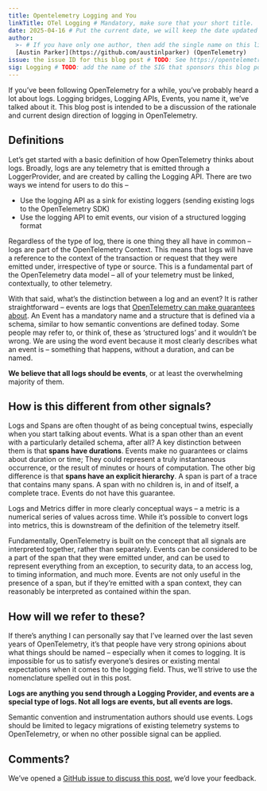 ```yaml
---
title: Opentelemetry Logging and You
linkTitle: OTel Logging # Mandatory, make sure that your short title.
date: 2025-04-16 # Put the current date, we will keep the date updated until your PR is merged
author:
  >- # If you have only one author, then add the single name on this line in quotes.
  [Austin Parker](https://github.com/austinlparker) (OpenTelemetry)
issue: the issue ID for this blog post # TODO: See https://opentelemetry.io/docs/contributing/blog/ for details
sig: Logging # TODO: add the name of the SIG that sponsors this blog post
---
```


If you’ve been following OpenTelemetry for a while, you’ve probably heard a lot
about logs. Logging bridges, Logging APIs, Events, you name it, we’ve talked
about it. This blog post is intended to be a discussion of the rationale and
current design direction of logging in OpenTelemetry.

## Definitions

Let’s get started with a basic definition of how OpenTelemetry thinks about
logs. Broadly, logs are any telemetry that is emitted through a LoggerProvider,
and are created by calling the Logging API. There are two ways we intend for
users to do this –

- Use the logging API as a sink for existing loggers (sending existing logs to
  the OpenTelemetry SDK)
- Use the logging API to emit events, our vision of a structured logging format

Regardless of the type of log, there is one thing they all have in common – logs
are part of the OpenTelemetry Context. This means that logs will have a
reference to the context of the transaction or request that they were emitted
under, irrespective of type or source. This is a fundamental part of the
OpenTelemetry data model – all of your telemetry must be linked, contextually,
to other telemetry.

With that said, what’s the distinction between a log and an event? It is rather
straightforward – events are logs that
[OpenTelemetry can make guarantees about](https://github.com/open-telemetry/opentelemetry-specification/blob/main/specification/logs/data-model.md#events).
An Event has a mandatory name and a structure that is defined via a schema,
similar to how semantic conventions are defined today. Some people may refer to,
or think of, these as ‘structured logs’ and it wouldn’t be wrong. We are using
the word event because it most clearly describes what an event is – something
that happens, without a duration, and can be named.

**We believe that all logs should be events**, or at least the overwhelming
majority of them.

## How is this different from other signals?

Logs and Spans are often thought of as being conceptual twins, especially when
you start talking about events. What is a span other than an event with a
particularly detailed schema, after all? A key distinction between them is that
**spans have durations**. Events make no guarantees or claims about duration or
time; They could represent a truly instantaneous occurrence, or the result of
minutes or hours of computation. The other big difference is that **spans have
an explicit hierarchy**. A span is part of a trace that contains many spans. A
span with no children is, in and of itself, a complete trace. Events do not have
this guarantee.

Logs and Metrics differ in more clearly conceptual ways – a metric is a
numerical series of values across time. While it’s possible to convert logs into
metrics, this is downstream of the definition of the telemetry itself.

Fundamentally, OpenTelemetry is built on the concept that all signals are
interpreted together, rather than separately. Events can be considered to be a
part of the span that they were emitted under, and can be used to represent
everything from an exception, to security data, to an access log, to timing
information, and much more. Events are not only useful in the presence of a
span, but if they’re emitted with a span context, they can reasonably be
interpreted as contained within the span.

## How will we refer to these?

If there’s anything I can personally say that I’ve learned over the last seven
years of OpenTelemetry, it’s that people have very strong opinions about what
things should be named – especially when it comes to logging. It is impossible
for us to satisfy everyone’s desires or existing mental expectations when it
comes to the logging field. Thus, we’ll strive to use the nomenclature spelled
out in this post.

**Logs are anything you send through a Logging Provider, and events are a
special type of logs. Not all logs are events, but all events are logs.**

Semantic convention and instrumentation authors should use events. Logs should
be limited to legacy migrations of existing telemetry systems to OpenTelemetry,
or when no other possible signal can be applied.

## Comments?

We’ve opened a
[GitHub issue to discuss this post](https://github.com/open-telemetry/community/issues/2679),
we’d love your feedback.
